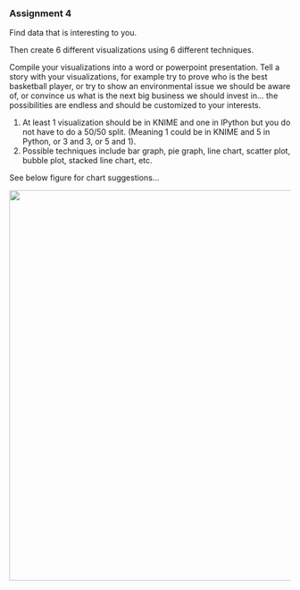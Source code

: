 
### Assignment 4
Find data that is interesting to you.  

Then create 6 different visualizations using 6 different techniques.   

Compile your visualizations into a word or powerpoint presentation.  Tell a story with your visualizations, for example try to prove who is the best basketball player, or try to show an environmental issue we should be aware of, or convince us what is the next big business we should invest in... the possibilities are endless and should be customized to your interests.    

1.   At least 1 visualization should be in KNIME and one in IPython but you do not have to do a 50/50 split.  (Meaning 1 could be in KNIME and 5 in Python, or 3 and 3, or 5 and 1).
2. Possible techniques include bar graph, pie graph, line chart, scatter plot, bubble plot, stacked line chart, etc. 

See below figure for chart suggestions...   

<img src="plots.png" width="700">  

